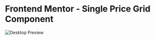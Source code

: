 # Frontend Mentor - Single Price Grid Component

![Desktop Preview](/Users/diegotorres/Documents/sandbox/frontend-mentor/single-price-grid-component-master/design/desktop-preview.jpg)

